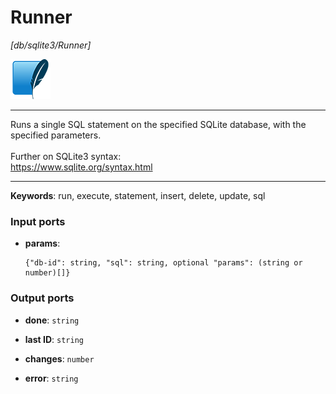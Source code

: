 # Runner

_[db/sqlite3/Runner]_

![icon](</assets/icons/0b2ba8cf-f316-4bcf-8035-82fa89db2445.png>)

---

Runs a single SQL statement on the specified SQLite database, with the specified parameters.<br>
<br>
Further on SQLite3 syntax:<br>
https://www.sqlite.org/syntax.html<br>

---

__Keywords__: run, execute, statement, insert, delete, update, sql

### Input ports

* __params__: 
    ```
    {"db-id": string, "sql": string, optional "params": (string or number)[]}
    ```

### Output ports

* __done__: ` string `


* __last ID__: ` string `


* __changes__: ` number `


* __error__: ` string `

